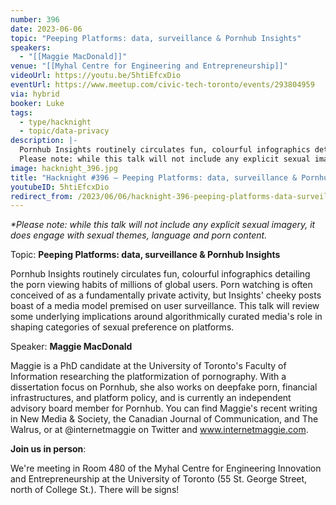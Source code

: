 ```yaml
---
number: 396
date: 2023-06-06
topic: "Peeping Platforms: data, surveillance & Pornhub Insights"
speakers:
  - "[[Maggie MacDonald]]"
venue: "[[Myhal Centre for Engineering and Entrepreneurship]]"
videoUrl: https://youtu.be/5htiEfcxDio
eventUrl: https://www.meetup.com/civic-tech-toronto/events/293804959
via: hybrid
booker: Luke
tags:
  - type/hacknight
  - topic/data-privacy
description: |-
  Pornhub Insights routinely circulates fun, colourful infographics detailing the porn viewing habits of millions of global users. Porn watching is often conceived of as a fundamentally private activity, but Insights' cheeky posts boast of a media model premised on user surveillance. This talk will review some underlying implications around algorithmically curated media's role in shaping categories of sexual preference on platforms.
  Please note: while this talk will not include any explicit sexual imagery, it does engage with sexual themes, language and porn content.
image: hacknight_396.jpg
title: "Hacknight #396 – Peeping Platforms: data, surveillance & Pornhub Insights"
youtubeID: 5htiEfcxDio
redirect_from: /2023/06/06/hacknight-396-peeping-platforms-data-surveillance-pornhub-insights-with-maggie-macdonald/
---
```

*\*Please note: while this talk will not include any explicit sexual imagery, it does engage with sexual themes, language and porn content.*

Topic: **Peeping Platforms: data, surveillance & Pornhub Insights**

Pornhub Insights routinely circulates fun, colourful infographics detailing the porn viewing habits of millions of global users. Porn watching is often conceived of as a fundamentally private activity, but Insights' cheeky posts boast of a media model premised on user surveillance. This talk will review some underlying implications around algorithmically curated media's role in shaping categories of sexual preference on platforms.

Speaker: **Maggie MacDonald**

Maggie is a PhD candidate at the University of Toronto's Faculty of Information researching the platformization of pornography. With a dissertation focus on Pornhub, she also works on deepfake porn, financial infrastructures, and platform policy, and is currently an independent advisory board member for Pornhub. You can find Maggie's recent writing in New Media & Society, the Canadian Journal of Communication, and The Walrus, or at @internetmaggie on Twitter and www.internetmaggie.com.

**Join us in person**:

We're meeting in Room 480 of the Myhal Centre for Engineering Innovation and Entrepreneurship at the University of Toronto (55 St. George Street, north of College St.). There will be signs!